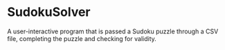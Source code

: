 # SudokuSolver
A user-interactive program that is passed a Sudoku puzzle through a CSV file, completing the puzzle and checking for validity.


